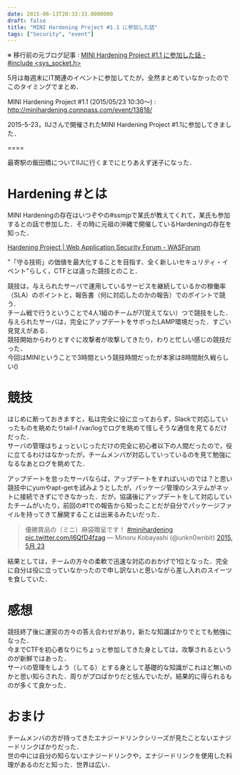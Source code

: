 ```yaml
---
date: 2015-06-13T20:33:33.0000000
draft: false
title: "MINI Hardening Project #1.1 に参加した話"
tags: ["Security", "event"]
---
```


※ 移行前の元ブログ記事 : [MINI Hardening Project #1.1 に参加した話 - #include <sys_socket.h>](https://socketo.hatenablog.jp/entry/2015/06/13/203333_1)

5月は毎週末にIT関連のイベントに参加してたが，全然まとめていなかったのでこのタイミングでまとめ．

MINI Hardening Project #1.1 (2015/05/23 10:30〜) : http://minihardening.connpass.com/event/13818/

2015-5-23，IIJさんで開催されたMINI Hardening Project #1.1に参加してきました．

====   

最寄駅の飯田橋についてIIJに行くまでにとりあえず迷子になった．

# Hardening #とは

MINI Hardeningの存在はいつぞやの#ssmjpで某氏が教えてくれて，某氏も参加するとの話で参加した．その時に元祖の沖縄で開催しているHardeningの存在を知った．

[Hardening Project | Web Application Security Forum - WASForum](http://wasforum.jp/hardening-project/)

"「守る技術」の価値を最大化することを目指す、全く新しいセキュリティ・イベント"らしく，CTFとは違った競技とのこと．

競技は，与えられたサーバで運用しているサービスを継続しているかの稼働率（SLA）のポイントと，報告書（何に対応したのかの報告）でのポイントで競う．  
チーム戦で行うということで4人1組のチームが7(覚えてない）つで競技をした．  
与えられたサーバは，完全にアップデートをサボったLAMP環境だった．すごい見覚えがある．  
競技開始からわりとすぐに攻撃者が攻撃してきたり，わりと忙しい感じの競技だった．  
今回はMINIということで3時間という競技時間だったが本家は8時間耐久戦らしい()

# 競技

はじめに断っておきますと，私は完全に役に立っておらず，Slackで対応していったものを眺めたりtail-f /var/logでログを眺めて怪しそうな通信を見てるだけだった．  
サーバの管理はちょっといじっただけの完全に初心者以下の人間だったので，役に立てるわけはなかったが，チームメンバが対応していっているのを見て勉強になるなあとログを眺めてた．

アップデートを怠ったサーバならば，アップデートをすればいいのでは？と思い競技中にyumやapt-getを試みようとしたが，パッケージ管理のシステムがネットに接続できずにできなかった．だが，協議後にアップデートをして対応していたチームがいたり，前回の#1での報告から知ったことだが自分でパッケージファイルを持ってきて展開することは出来るみたいだった．

> 優勝賞品の（ミニ）麻袋贈呈です！ [\#minihardening](https://twitter.com/hashtag/minihardening?src=hash) [pic.twitter.com/l6QfD4fzag](http://t.co/l6QfD4fzag)
> — Minoru Kobayashi (@unkn0wnbit) [2015, 5月 23](https://twitter.com/unkn0wnbit/status/602015177756643328)

結果としては，チームの方々の柔軟で迅速な対応のおかげで1位となった．完全に自分は役に立っていなかったので申し訳ないと思いながら差し入れのスイーツを食していた．

# 感想

競技終了後に運営の方々の答え合わせがあり，新たな知識ばかりでとても勉強になった．  
今までCTFを初心者なりにちょっと参加してきた身としては，攻撃されるというのが新鮮ではあった．  
サーバの管理をしよう（してる）とする身として基礎的な知識がこれほど無いのかと思い知らされた．周りがプロばかりだと怯んでいたが，結果的に得られるものが多くて良かった．

# おまけ

チームメンバの方が持ってきたエナジードリンクシリーズが見たことないエナジードリンクばかりだった．  
世の中には自分の知らないエナジードリンクや，エナジードリンクを使用した料理があるのだと知った．世界は広い．